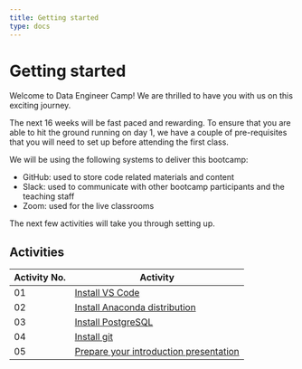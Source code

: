 ```yaml
---
title: Getting started
type: docs
---
```


# Getting started

Welcome to Data Engineer Camp! We are thrilled to have you with us on this exciting journey. 

The next 16 weeks will be fast paced and rewarding. To ensure that you are able to hit the ground running on day 1, we have a couple of pre-requisites that you will need to set up before attending the first class. 

We will be using the following systems to deliver this bootcamp: 
- GitHub: used to store code related materials and content
- Slack: used to communicate with other bootcamp participants and the teaching staff
- Zoom: used for the live classrooms

The next few activities will take you through setting up. 

## Activities

| Activity No. | Activity | 
| - | - | 
| 01 | [Install VS Code](/docs/getting-started/1-install-vs-code) | 
| 02 | [Install Anaconda distribution](./2-install-anaconda-distribution/) | 
| 03 | [Install PostgreSQL](./3-install-postgresql/) | 
| 04 | [Install git](./4-install-git/) | 
| 05 | [Prepare your introduction presentation](./5-prepare-your-intro-presentation/) | 
